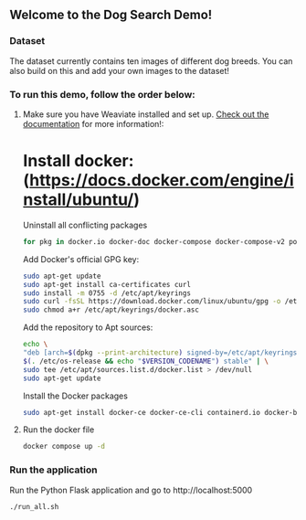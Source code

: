 ## Welcome to the Dog Search Demo! 

### Dataset 
The dataset currently contains ten images of different dog breeds. You can also build on this and add your own images to the dataset!

### To run this demo, follow the order below:
1. Make sure you have Weaviate installed and set up. [Check out the documentation](https://weaviate.io/developers/weaviate/current/installation/index.html) for more information!:
    # Install docker: (https://docs.docker.com/engine/install/ubuntu/)
    Uninstall all conflicting packages
    ```bash
    for pkg in docker.io docker-doc docker-compose docker-compose-v2 podman-docker containerd runc; do sudo apt-get remove $pkg; done
    ```

    Add Docker's official GPG key:
    ```bash
    sudo apt-get update
    sudo apt-get install ca-certificates curl
    sudo install -m 0755 -d /etc/apt/keyrings
    sudo curl -fsSL https://download.docker.com/linux/ubuntu/gpg -o /etc/apt/keyrings/docker.asc
    sudo chmod a+r /etc/apt/keyrings/docker.asc
    ```

    Add the repository to Apt sources:
    ```bash
    echo \
    "deb [arch=$(dpkg --print-architecture) signed-by=/etc/apt/keyrings/docker.asc] https://download.docker.com/linux/ubuntu \
    $(. /etc/os-release && echo "$VERSION_CODENAME") stable" | \
    sudo tee /etc/apt/sources.list.d/docker.list > /dev/null
    sudo apt-get update
    ```

    Install the Docker packages
    ```bash
    sudo apt-get install docker-ce docker-ce-cli containerd.io docker-buildx-plugin docker-compose-plugin
    ```

2. Run the docker file 
    ```bash
    docker compose up -d
    ```

### Run the application
Run the Python Flask application and go to http://localhost:5000
```bash
./run_all.sh
```
